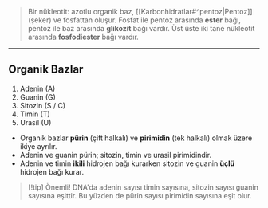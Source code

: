 >Bir nükleotit: azotlu organik baz, [[Karbonhidratlar#^pentoz|Pentoz]] (şeker) ve fosfattan oluşur.
>Fosfat ile pentoz arasında **ester** bağı, pentoz ile baz arasında **glikozit** bağı vardır.
>Üst üste iki tane nükleotit arasında **fosfodiester** bağı vardır.

___
## Organik Bazlar
1. Adenin (A)
2. Guanin (G)
3. Sitozin (S / C)
4. Timin (T)
5. Urasil (U)

- Organik bazlar **pürin** (çift halkalı) ve **pirimidin** (tek halkalı) olmak üzere ikiye ayrılır.
- Adenin ve guanin pürin; sitozin, timin ve urasil pirimidindir.
- Adenin ve timin **ikili** hidrojen bağı kurarken sitozin ve guanin **üçlü** hidrojen bağı kurar.

> [!tip] Önemli!
> DNA'da adenin sayısı timin sayısına, sitozin sayısı guanin sayısına eşittir. Bu yüzden de pürin sayısı pirimidin sayısına eşit olur.